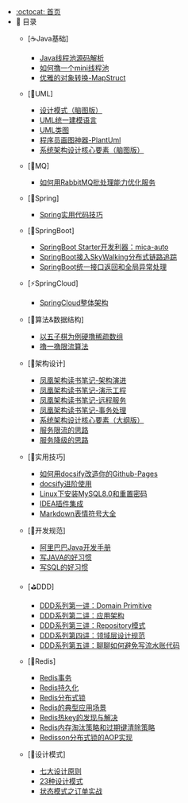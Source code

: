 - [:octocat: 首页](/README)
- :memo: 目录
    - [☕Java基础]
        - [Java线程池源码解析](/Java基础/线程池/Java线程池源码解析.md)    
        - [如何撸一个mini线程池](/Java基础/线程池/如何撸一个mini线程池.md)
        - [优雅的对象转换-MapStruct](/Java基础/OpenLibrary/优雅的对象转换-MapStruct.md)
        
    - [📐UML]
        - [设计模式（脑图版）](/Uml/设计模式（脑图版）.md) 
        - [UML统一建模语言](/UML/UML统一建模语言.md)
        - [UML类图](/UML/UML类图.md)
        - [程序员画图神器-PlantUml](/Uml/程序员画图神器-PlantUml.md) 
        - [系统架构设计核心要素（脑图版）](/Uml/系统架构设计核心要素（脑图版）.md) 
        
    - [🚀MQ]
        - [如何用RabbitMQ批处理能力优化服务](/MQ/如何用RabbitMQ批处理能力优化服务.md) 
        
    - [🍃Spring]
        - [Spring实用代码技巧](/Spring/Spring实用代码技巧.md)
        
    - [💎SpringBoot]
        - [SpringBoot Starter开发利器：mica-auto](/SpringBoot/mica-auto.md)
        - [SpringBoot接入SkyWalking分布式链路追踪](/SpringBoot/SpringBoot接入SkyWalking分布式链路追踪.md)
        - [SpringBoot统一接口返回和全局异常处理](/SpringBoot/SpringBoot统一接口返回和全局异常处理.md)
        
    - [⚡SpringCloud]
        - [SpringCloud整体架构](/SpringCloud/SpringCloud整体架构.md)
    
    - [🔑算法&数据结构]
        - [以五子棋为例硬撸稀疏数组](/Algorithm/以五子棋为例硬撸稀疏数组.md)
        - [撸一撸限流算法](/Algorithm/撸一撸限流算法.md)
        
    - [👑架构设计]
        - [凤凰架构读书笔记-架构演进](/Architecture/凤凰架构读书笔记-架构演进.md)
        - [凤凰架构读书笔记-演示工程](/Architecture/凤凰架构读书笔记-演示工程.md)
        - [凤凰架构读书笔记-远程服务](/Architecture/凤凰架构读书笔记-远程服务.md)
        - [凤凰架构读书笔记-事务处理](/Architecture/凤凰架构读书笔记-事务处理.md)
        - [系统架构设计核心要素（大纲版）](/Architecture/系统架构设计核心要素（大纲版）.md)
        - [服务限流的思路](/Architecture/服务限流的思路.md)
        - [服务降级的思路](/Architecture/服务降级的思路.md)
        
    - [🔧实用技巧]
      
        - [如何用docsify改造你的Github-Pages](/Skill/如何用docsify改造你的Github-Pages.md)
        - [docsify进阶使用](/Skill/docsify进阶使用.md)
        - [Linux下安装MySQL8.0和重置密码](/Skill/Linux下安装MySQL8.0和重置密码.md)    
        - [IDEA插件集成](/Skill/IDEA插件集成.md)    
        - [Markdown表情符号大全](/Skill/Markdown表情符号大全.md)    
        
    - [📘开发规范]
        - [阿里巴巴Java开发手册](/Specification/阿里巴巴Java开发手册.md)
        - [写JAVA的好习惯](/Specification/写JAVA的好习惯.md)
        - [写SQL的好习惯](/Specification/写SQL的好习惯.md)
    
    - [⛳DDD]
        - [DDD系列第一讲：Domain Primitive](/DDD/DDD系列第一讲：Domain-Primitive.md)
        - [DDD系列第二讲：应用架构](/DDD/DDD系列第二讲：应用架构.md)
        - [DDD系列第三讲：Repository模式](/DDD/DDD系列第三讲：Repository模式.md)
        - [DDD系列第四讲：领域层设计规范](/DDD/DDD系列第四讲：领域层设计规范.md)
        - [DDD系列第五讲：聊聊如何避免写流水账代码](/DDD/DDD系列第五讲：聊聊如何避免写流水账代码.md)
    
    - [🎯Redis]
        - [Redis事务](/Redis/Redis事务.md)
        - [Redis持久化](/Redis/Redis持久化.md)
        - [Redis分布式锁](/Redis/Redis分布式锁.md)
        - [Redis的典型应用场景](/Redis/Redis的应用场景.md)
        - [Redis热key的发现与解决](/Redis/Redis热key的发现与解决.md)
        - [Redis内存淘汰策略和过期键清除策略](/Redis/Redis内存淘汰策略和过期键清除策略.md)
        - [Redisson分布式锁的AOP实现](/Redis/Redisson分布式锁的AOP实现.md)
        
    - [🎄设计模式]
        - [七大设计原则](/DesignPattern/七大设计原则.md)
        - [23种设计模式](/DesignPattern/23种设计模式.md)
        - [状态模式之订单实战](/DesignPattern/状态模式之订单实战.md)
        